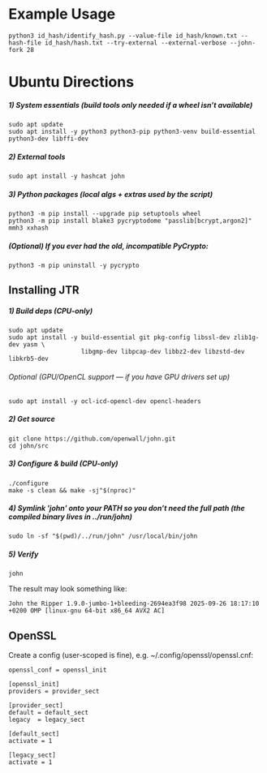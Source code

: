 # Example Usage
```
python3 id_hash/identify_hash.py --value-file id_hash/known.txt --hash-file id_hash/hash.txt --try-external --external-verbose --john-fork 28
```

# Ubuntu Directions

##### 1) System essentials (build tools only needed if a wheel isn’t available)
```
sudo apt update
sudo apt install -y python3 python3-pip python3-venv build-essential python3-dev libffi-dev
```
##### 2) External tools
```
sudo apt install -y hashcat john
```
##### 3) Python packages (local algs + extras used by the script)
```
python3 -m pip install --upgrade pip setuptools wheel
python3 -m pip install blake3 pycryptodome "passlib[bcrypt,argon2]" mmh3 xxhash
```
##### (Optional) If you ever had the old, incompatible PyCrypto:
```
python3 -m pip uninstall -y pycrypto
```
## Installing JTR
##### 1) Build deps (CPU-only)
```
sudo apt update
sudo apt install -y build-essential git pkg-config libssl-dev zlib1g-dev yasm \
                    libgmp-dev libpcap-dev libbz2-dev libzstd-dev libkrb5-dev
```
###### Optional (GPU/OpenCL support — if you have GPU drivers set up)
```
sudo apt install -y ocl-icd-opencl-dev opencl-headers
```
##### 2) Get source
```
git clone https://github.com/openwall/john.git
cd john/src
```
##### 3) Configure & build (CPU-only)
```
./configure
make -s clean && make -sj"$(nproc)"
```
##### 4) Symlink 'john' onto your PATH so you don’t need the full path (the compiled binary lives in ../run/john)
```
sudo ln -sf "$(pwd)/../run/john" /usr/local/bin/john
```
##### 5) Verify
```
john
```
The result may look something like:
```
John the Ripper 1.9.0-jumbo-1+bleeding-2694ea3f98 2025-09-26 18:17:10 +0200 OMP [linux-gnu 64-bit x86_64 AVX2 AC]
```

## OpenSSL
Create a config (user-scoped is fine), e.g. ~/.config/openssl/openssl.cnf:

```
openssl_conf = openssl_init

[openssl_init]
providers = provider_sect

[provider_sect]
default = default_sect
legacy  = legacy_sect

[default_sect]
activate = 1

[legacy_sect]
activate = 1
```
